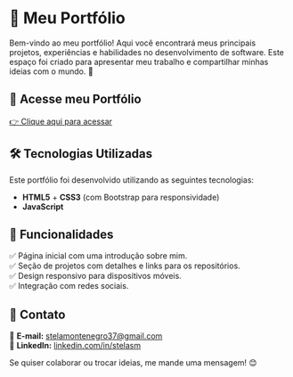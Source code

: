 # 🌟 Meu Portfólio

Bem-vindo ao meu portfólio! Aqui você encontrará meus principais projetos, experiências e habilidades no desenvolvimento de software. Este espaço foi criado para apresentar meu trabalho e compartilhar minhas ideias com o mundo. 🚀

## 🔗 Acesse meu Portfólio
[👉 Clique aqui para acessar](https://stela-sm.github.io/portifolio/)

## 🛠️ Tecnologias Utilizadas
Este portfólio foi desenvolvido utilizando as seguintes tecnologias:

- **HTML5** + **CSS3** (com Bootstrap para responsividade)
- **JavaScript** 

## 🎯 Funcionalidades
✅ Página inicial com uma introdução sobre mim.  
✅ Seção de projetos com detalhes e links para os repositórios.  
✅ Design responsivo para dispositivos móveis.  
✅ Integração com redes sociais.  

## 📌 Contato
📧 **E-mail:** stelamontenegro37@gmail.com  
💼 **LinkedIn:** [linkedin.com/in/stelasm](linkedin.com/in/stelasm)    
 
Se quiser colaborar ou trocar ideias, me mande uma mensagem! 😊
